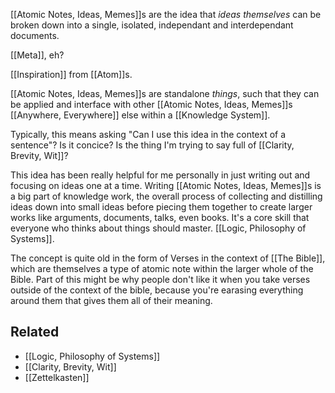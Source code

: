 [[Atomic Notes, Ideas, Memes]]s are the idea that *ideas themselves* can be broken down into a single, isolated, independant and interdependant documents.

[[Meta]], eh?

[[Inspiration]] from [[Atom]]s.

[[Atomic Notes, Ideas, Memes]]s are standalone *things*, such that they can be applied and interface with other [[Atomic Notes, Ideas, Memes]]s [[Anywhere, Everywhere]] else within a [[Knowledge System]].

Typically, this means asking "Can I use this idea in the context of a sentence"?
Is it concice?
Is the thing I'm trying to say full of [[Clarity, Brevity, Wit]]?

This idea has been really helpful for me personally in just writing out and focusing on ideas one at a time. Writing [[Atomic Notes, Ideas, Memes]]s is a big part of knowledge work, the overall process of collecting and distilling ideas down into small ideas before piecing them together to create larger works like arguments, documents, talks, even books. It's a core skill that everyone who thinks about things should master. [[Logic, Philosophy of Systems]].

The concept is quite old in the form of Verses in the context of [[The Bible]], which are themselves a type of atomic note within the larger whole of the Bible. Part of this might be why people don't like it when you take verses outside of the context of the bible, because you're earasing everything around them that gives them all of their meaning.

Related
---
- [[Logic, Philosophy of Systems]]
- [[Clarity, Brevity, Wit]]
- [[Zettelkasten]]